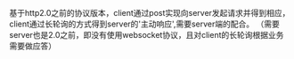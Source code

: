 基于http2.0之前的协议版本，client通过post实现向server发起请求并得到相应，client通过长轮询的方式得到server的'主动响应',需要server端的配合。
（需要server也是2.0之前，即没有使用websocket协议，且对client的长轮询根据业务需要做应答）